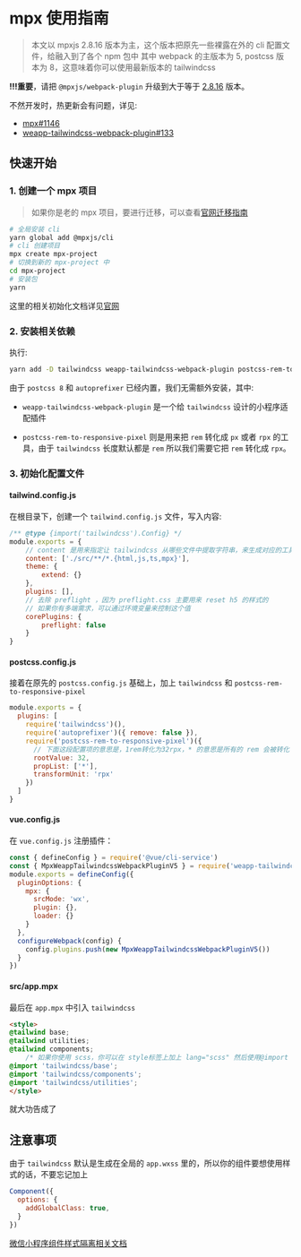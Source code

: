 # mpx 使用指南

> 本文以 mpxjs 2.8.16 版本为主，这个版本把原先一些裸露在外的 cli 配置文件，给融入到了各个 npm 包中
> 其中 webpack 的主版本为 5, postcss 版本为 8，这意味着你可以使用最新版本的 tailwindcss

**!!!重要**，请把 `@mpxjs/webpack-plugin` 升级到大于等于 [2.8.16](https://github.com/didi/mpx/releases/tag/v2.8.16) 版本。

不然开发时，热更新会有问题，详见:

- [mpx#1146](https://github.com/didi/mpx/issues/1146)
- [weapp-tailwindcss-webpack-plugin#133](https://github.com/sonofmagic/weapp-tailwindcss-webpack-plugin/issues/133)

## 快速开始

### 1. 创建一个 mpx 项目

> 如果你是老的 mpx 项目，要进行迁移，可以查看[官网迁移指南](https://mpxjs.cn/guide/migrate/2.8.html)

```bash
# 全局安装 cli
yarn global add @mpxjs/cli
# cli 创建项目
mpx create mpx-project
# 切换到新的 mpx-project 中
cd mpx-project
# 安装包
yarn
```

这里的相关初始化文档详见[官网](https://mpxjs.cn/guide/basic/start.html)

### 2. 安装相关依赖

执行:

```bash
yarn add -D tailwindcss weapp-tailwindcss-webpack-plugin postcss-rem-to-responsive-pixel
```

由于 `postcss 8` 和 `autoprefixer` 已经内置，我们无需额外安装，其中:

- `weapp-tailwindcss-webpack-plugin` 是一个给 `tailwindcss` 设计的小程序适配插件

- `postcss-rem-to-responsive-pixel` 则是用来把 `rem` 转化成 `px` 或者 `rpx` 的工具，由于 `tailwindcss` 长度默认都是 `rem` 所以我们需要它把 `rem` 转化成 `rpx`。

### 3. 初始化配置文件

#### tailwind.config.js

在根目录下，创建一个 `tailwind.config.js` 文件，写入内容:

```js
/** @type {import('tailwindcss').Config} */
module.exports = {
    // content 是用来指定让 tailwindcss 从哪些文件中提取字符串，来生成对应的工具类
    content: ['./src/**/*.{html,js,ts,mpx}'],
    theme: {
        extend: {}
    },
    plugins: [],
    // 去除 preflight ，因为 preflight.css 主要用来 reset h5 的样式的
    // 如果你有多端需求，可以通过环境变量来控制这个值
    corePlugins: {
        preflight: false
    }
}
```

#### postcss.config.js

接着在原先的 `postcss.config.js` 基础上，加上 `tailwindcss` 和 `postcss-rem-to-responsive-pixel`

```js
module.exports = {
  plugins: [
    require('tailwindcss')(),
    require('autoprefixer')({ remove: false }),
    require('postcss-rem-to-responsive-pixel')({
      // 下面这段配置项的意思是，1rem转化为32rpx，* 的意思是所有的 rem 会被转化
      rootValue: 32,
      propList: ['*'],
      transformUnit: 'rpx'
    })
  ]
}
```

#### vue.config.js

在 `vue.config.js` 注册插件：

```js
const { defineConfig } = require('@vue/cli-service')
const { MpxWeappTailwindcssWebpackPluginV5 } = require('weapp-tailwindcss-webpack-plugin')
module.exports = defineConfig({
  pluginOptions: {
    mpx: {
      srcMode: 'wx',
      plugin: {},
      loader: {}
    }
  },
  configureWebpack(config) {
    config.plugins.push(new MpxWeappTailwindcssWebpackPluginV5())
  }
})
```

#### src/app.mpx

最后在 `app.mpx` 中引入 `tailwindcss`

```html
<style>
@tailwind base;
@tailwind utilities;
@tailwind components;
    /* 如果你使用 scss，你可以在 style标签上加上 lang="scss" 然后使用@import */
@import 'tailwindcss/base';
@import 'tailwindcss/components';
@import 'tailwindcss/utilities';
</style>
```

就大功告成了

## 注意事项

由于 `tailwindcss` 默认是生成在全局的 `app.wxss` 里的，所以你的组件要想使用样式的话，不要忘记加上

```js
Component({
  options: {
    addGlobalClass: true,
  }
})
```

[微信小程序组件样式隔离相关文档](https://developers.weixin.qq.com/miniprogram/dev/framework/custom-component/wxml-wxss.html#%E7%BB%84%E4%BB%B6%E6%A0%B7%E5%BC%8F%E9%9A%94%E7%A6%BB)

<!-- ## 目前存在的问题

目前存在，在开发时，热更新无法生成样式的问题

我给 `mpx` 提了一个 `issue`， 详见 [didi/mpx/issues/1146](https://github.com/didi/mpx/issues/1146)

这时候要保存一下 `app.mpx` / `tailwind.config.js` / `package.json` 进行全量更新

[#133](https://github.com/sonofmagic/weapp-tailwindcss-webpack-plugin/issues/133) 中，这个问题已经修复，请把 `mpx` 升级到大于等于 [2.8.16](https://github.com/didi/mpx/releases/tag/v2.8.16) 版本 -->
<!-- 又出现了保存后，热更新无效的问题

// taro-plugin-compiler-optimization

<https://github.com/sonofmagic/weapp-tailwindcss-webpack-plugin/issues/123>

<https://github.com/CANntyield/taro-plugin-compiler-optimization/blob/main/index.js>

cache-loader?? -->
